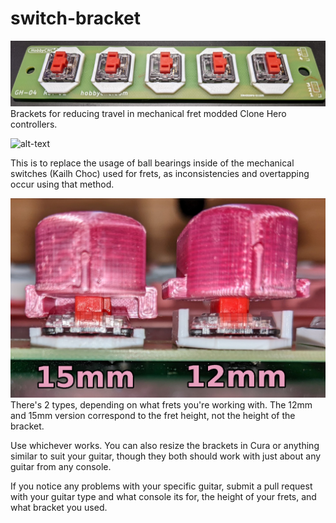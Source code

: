 # switch-bracket

![alt-text](https://github.com/Pixelholic/switch-bracket/blob/main/Images/shim1.jpg)
 Brackets for reducing travel in mechanical fret modded Clone Hero controllers.

![alt-text](https://github.com/Pixelholic/switch-bracket/blob/main/Images/shim3.jpg)

This is to replace the usage of ball bearings inside of the mechanical switches (Kailh Choc) used for frets, as inconsistencies and overtapping occur using that method.

![alt-text](https://github.com/Pixelholic/switch-bracket/blob/main/Images/shim2.jpg)
There's 2 types, depending on what frets you're working with. The 12mm and 15mm version correspond to the fret height, not the height of the bracket. 

Use whichever works. You can also resize the brackets in Cura or anything similar to suit your guitar, though they both should work with just about any guitar from any console. 

If you notice any problems with your specific guitar, submit a pull request with your guitar type and what console its for, the height of your frets, and what bracket you used.